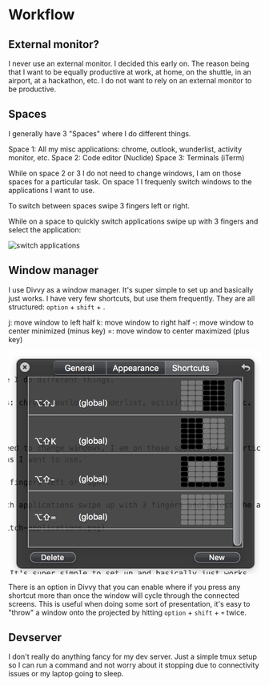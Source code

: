 # Workflow

## External monitor?

I never use an external monitor. I decided this early on. The reason being that I want to be equally productive at work,
at home, on the shuttle, in an airport, at a hackathon, etc. I do not want to rely on an external monitor to be productive.

## Spaces

I generally have 3 "Spaces" where I do different things.

Space 1: All my misc applications: chrome, outlook, wunderlist, activity monitor, etc.
Space 2: Code editor (Nuclide)
Space 3: Terminals (iTerm)

While on space 2 or 3 I do not need to change windows, I am on those spaces for a particular task. On space 1 I frequenly
switch windows to the applications I want to use.

To switch between spaces swipe 3 fingers left or right.

While on a space to quickly switch applications swipe up with 3 fingers and select the application:

![switch applications](switch-applications.png)

## Window manager

I use Divvy as a window manager. It's super simple to set up and basically just works. I have very few shortcuts, but use
them frequently. They are all structured: `option` + `shift` + <some key>.

j: move window to left half
k: move window to right half
-: move window to center minimized (minus key)
=: move window to center maximized (plus key)

![divvy setup](divvy-setup.png)

There is an option in Divvy that you can enable where if you press any shortcut more than once the window will cycle
through the connected screens. This is useful when doing some sort of presentation, it's easy to "throw" a window onto
the projected by hitting `option` + `shift` + `+` twice.

## Devserver

I don't really do anything fancy for my dev server. Just a simple tmux setup so I can run a command and not worry about it
stopping due to connectivity issues or my laptop going to sleep.
